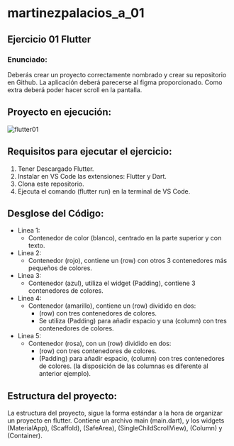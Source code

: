 # martinezpalacios_a_01


## Ejercicio 01 Flutter


### Enunciado:
Deberás crear un proyecto correctamente nombrado y crear su repositorio en Github. La aplicación deberá parecerse al figma proporcionado. Como extra deberá poder hacer scroll en la pantalla.


## Proyecto en ejecución:
![flutter01](https://github.com/ChemaDvp/MartinezPalaciosA01/assets/115820368/b3ed20a1-dda0-45e4-90e9-225c8cb731a0)



## Requisitos para ejecutar el ejercicio:
1. Tener Descargado Flutter.
2. Instalar en VS Code las extensiones: Flutter y Dart.
3. Clona este repositorio.
4. Ejecuta el comando (flutter run) en la terminal de VS Code.

## Desglose del Código:
- Linea 1:
  - Contenedor de color (blanco), centrado en la parte superior y con texto.
- Linea 2:
  - Contenedor (rojo), contiene un (row) con otros 3 contenedores más pequeños de colores.
- Linea 3:
  - Contenedor (azul), utiliza el widget (Padding), contiene 3 contenedores de colores.
- Linea 4:
  - Contenedor (amarillo), contiene un (row) dividido en dos:
    - (row) con tres contenedores de colores.
    - Se utiliza (Padding) para añadir espacio y una (column) con tres contenedores de colores.
- Linea 5:
  - Contenedor (rosa), con un (row) dividido en dos:
    - (row) con tres contenedores de colores.
    - (Padding) para añadir espacio, (column) con tres contenedores de colores. (la disposición de las columnas es diferente al anterior ejemplo).

    


## Estructura del proyecto:
La estructura del proyecto, sigue la forma estándar a la hora de organizar un proyecto en flutter. Contiene un archivo main (main.dart), y los widgets (MaterialApp), (Scaffold), (SafeArea), (SingleChildScrollView), (Column) y (Container).

